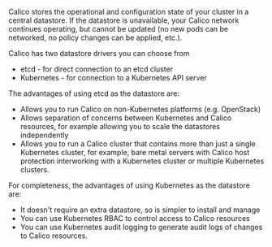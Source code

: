 Calico stores the operational and configuration state of your cluster in a central datastore. If the datastore is unavailable, your Calico network continues operating, but cannot be updated (no new pods can be networked, no policy changes can be applied, etc.).

Calico has two datastore drivers you can choose from
- etcd - for direct connection to an etcd cluster
- Kubernetes - for connection to a Kubernetes API server

The advantages of using etcd as the datastore are:
- Allows you to run Calico on non-Kubernetes platforms (e.g. OpenStack)
- Allows separation of concerns between Kubernetes and Calico resources, for example allowing you to scale the datastores independently
- Allows you to run a Calico cluster that contains more than just a single Kubernetes cluster, for example, bare metal servers with Calico host protection interworking with a Kubernetes cluster or multiple Kubernetes clusters.

For completeness, the advantages of using Kubernetes as the datastore are:
- It doesn't require an extra datastore, so is simpler to install and manage
- You can use Kubernetes RBAC to control access to Calico resources
- You can use Kubernetes audit logging to generate audit logs of changes to Calico resources.
